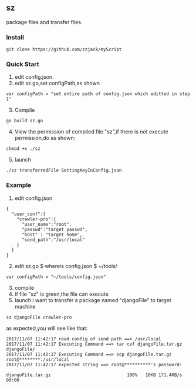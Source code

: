 ## sz
package files and transfer files.
### Install
```
git clone https://github.com/zzjack/myScript
``` 
### Quick Start
1. edit config.json.
2. edit sz.go,set configPath,as shown
```
var configPath = "set entire path of config.json which editted in step 1"
```
3. Complie
```
go build sz.go
``` 
4. View the permission of complied file "sz",if there is not execute permission,do as shown:
```
chmod +x ./sz
```
5. launch
```
./sz transferredFile SettingKeyInConfig.json
```
### Example
1. edit config.json
```
{
  "user_conf":{
    "crawler-pro":{
      "user_name":"root",
      "passwd":"target passwd",
      "host" : "target home",
      "send_path":"/usr/local"
    }
  }
}

```
2. edit sz.go
$ whereis config.json
$ ~/tools/
```
var configPath = "~/tools/config.json"
```
3. compile
4. if file "sz" is green,the file can execute
5. launch
i want to transfer a package named "djangoFile" to target machine
```
sz djangoFile crawler-pro
```
as expected,you will see like that:
```
2017/11/07 11:42:17 read config of send path ==> /usr/local
2017/11/07 11:42:17 Executing Command ==> tar cvf djangoFile.tar.gz djangoFile/
2017/11/07 11:42:17 Executing Command ==> scp djangoFile.tar.gz root@********:/usr/local
2017/11/07 11:42:17 expected string ==> root@**********'s password:
 
djangoFile.tar.gz                             100%   10KB 171.4KB/s   00:00
```


